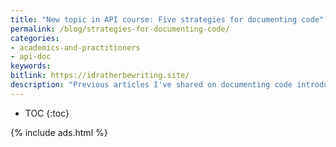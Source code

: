 ```yaml
---
title: "New topic in API course: Five strategies for documenting code"
permalink: /blog/strategies-for-documenting-code/
categories:
- academics-and-practitioners
- api-doc
keywords:
bitlink: https://idratherbewriting.site/
description: "Previous articles I've shared on documenting code introduced the complexity of the challenge. In this article, I expand on five different techniques writers take in documenting their code, including the Lego approach, the Nautilus approach, juxtaposed columns, and more. In particular, I expand on why describing the finalized code might not be so instructive for users, and why it's nearly impossible for writers to decompile the developer's logic that led to the finalized code anyway. See <a href='/learnapidoc/docapis_code_strategies.html'>Five strategies for documenting code</a>."
---
```


* TOC
{:toc}

{% include ads.html %}
